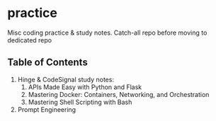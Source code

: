 # practice

Misc coding practice &amp; study notes. Catch-all repo before moving to dedicated repo

## Table of Contents

1. Hinge & CodeSignal study notes: 
   1. APIs Made Easy with Python and Flask
   2. Mastering Docker: Containers, Networking, and Orchestration
   3. Mastering Shell Scripting with Bash
2. Prompt Engineering
